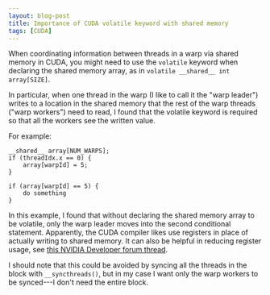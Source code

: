```yaml
---
layout: blog-post
title: Importance of CUDA volatile keyword with shared memory
tags: [CUDA]
---
```


When coordinating information between threads in a warp via shared memory in CUDA, you might need to use the `volatile` keyword when declaring the shared memory array, as in `volatile __shared__ int array[SIZE]`.

In particular, when one thread in the warp (I like to call it the "warp leader") writes to a location in the shared memory that the rest of the warp threads ("warp workers") need to read, I found that the volatile keyword is required so that all the workers see the written value.

For example:

	__shared__ array[NUM_WARPS];
	if (threadIdx.x == 0) {
		array[warpId] = 5;
	}

	if (array[warpId] == 5) {
		do something
	}

In this example, I found that without declaring the shared memory array to be volatile, only the warp leader moves into the second conditional statement. Apparently, the CUDA compiler likes use registers in place of actually writing to shared memory. It can also be helpful in reducing register usage, see [this NVIDIA Developer forum thread](https://devtalk.nvidia.com/default/topic/405513/cuda-programming-and-performance/getting-nvcc-to-consolidate-registers/).

I should note that this could be avoided by syncing all the threads in the block with `__syncthreads()`, but in my case I want only the warp workers to be synced---I don't need the entire block.
